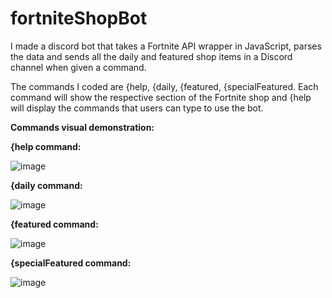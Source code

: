 # fortniteShopBot
I made a discord bot that takes a Fortnite API wrapper in JavaScript, parses the data and sends all the daily and featured shop items in a Discord channel when given a command.

The commands I coded are {help, {daily, {featured, {specialFeatured.
Each command will show the respective section of the Fortnite shop and {help will display the commands that users can type to use the bot.


**Commands visual demonstration:**

**{help command:**

![image](https://user-images.githubusercontent.com/71737353/148284064-3a464174-9225-4d58-b67b-ff2d48ce6be3.png)

**{daily command:**

![image](https://user-images.githubusercontent.com/71737353/148284151-1dc0fd31-df83-47a1-a158-6e6fd5e36daa.png)

**{featured command:**

![image](https://user-images.githubusercontent.com/71737353/148284233-d461a9e1-48db-4cfd-a5b4-056db80fcc27.png)

**{specialFeatured command:**

![image](https://user-images.githubusercontent.com/71737353/148284310-39c34287-1d7c-4407-934a-56c6184b942d.png)
